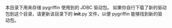 本目录下用来存储 pygriffin 使用到的 JDBC 驱动包。
如果你自行下载了新的驱动包到这个目录，请更新该目录下的 __init__.py 文件，以便 pygriffin 能够找到新的驱动包。
```